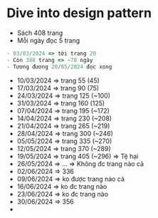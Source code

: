
# Dive into design pattern

- Sách 408 trang
- Mỗi ngày đọc 5 trang

```ts
- 03/03/2024 => tới trang 20
- Còn 388 trang => ~78 ngày
- Tương đương 20/05/2024 đọc xong
```

- 10/03/2024 => trang 55 (45)
- 17/03/2024 => trang 90 (75)
- 24/03/2024 => trang 125 (~100)
- 31/03/2024 => trang 160 (125)
- 07/04/2024 => trang 195 (~172)
- 14/04/2024 => trang 230 (~208)
- 21/04/2024 => trang 265 (~219)
- 28/04/2024 => trang 300 (~246)
- 05/05/2024 => trang 335 (~270)
- 12/05/2024 => trang 370 (~289)  
- 19/05/2024 => trang 405 (~296) => Tệ hại
- 26/05/2024 => ... => Không đc trang nào cả
- 02/06/2024 => 336
- 09/06/2024 => ko được trang nào cả
- 16/06/2024 => ko đc trang nào
- 23/06/2024 => ko đc trang nào
- 30/06/2024 => 356
- 
